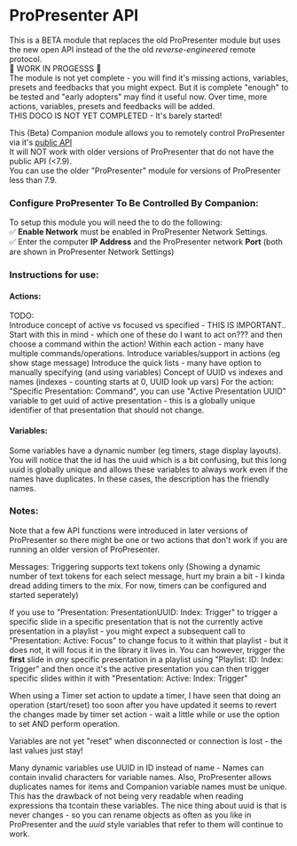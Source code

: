 # ProPresenter API

This is a BETA module that replaces the old ProPresenter module but uses the new open API instead of the the old *reverse-engineered* remote protocol.  
🚧 WORK IN PROGESSS 🚧  
The module is not yet complete - you will find it's missing actions, variables, presets and feedbacks that you might expect.
But it is complete "enough" to be tested and "early adopters" may find it useful now.
Over time, more actions, variables, presets and feedbacks will be added.  
THIS DOCO IS NOT YET COMPLETED - It's barely started!  

This (Beta) Companion module allows you to remotely control ProPresenter via it's <a href="https://openapi.propresenter.com" target="_blank">public API</a>  
It will NOT work with older versions of ProPresenter that do not have the public API (<7.9).  
You can use the older "ProPresenter" module for versions of ProPresenter less than 7.9.  

### Configure ProPresenter To Be Controlled By Companion:
To setup this module you will need the to do the following:  
✅ **Enable Network** must be enabled in ProPresenter Network Settings.  
✅ Enter the computer **IP Address** and the ProPresenter network **Port** (both are shown in ProPresenter Network Settings)  

### Instructions for use:

#### Actions:
TODO:  
Introduce concept of active vs focused vs specified - THIS IS IMPORTANT.. Start with this in mind - which one of these do I want to act on??? and then choose a command within the action!
Within each action - many have multiple commands/operations.
Introduce variables/support in actions (eg show stage message)
Introduce the quick lists - many have option to manually specifying (and using variables)
Concept of UUID vs indexes and names (indexes - counting starts at 0, UUID look up vars)
For the action: "Specific Presentation: Command", you can use "Active Presentation UUID" variable to get uuid of active presentation - this is a globally unique identifier of that presentation that should not change.


#### Variables:
Some variables have a dynamic number (eg timers, stage display layouts).  You will notice that the id has the uuid which is a bit confusing, but this long uuid is globally unique and allows these variables to always work even if the names have duplicates.  In these cases, the description has the friendly names.


### Notes:
Note that a few API functions were introduced in later versions of ProPresenter so there might be one or two actions that don't work if you are running an older version of ProPresenter.  

Messages: Triggering supports text tokens only (Showing a dynamic number of text tokens for each select message, hurt my brain a bit - I kinda dread adding timers to the mix.  For now, timers can be configured and started seperately)

If you use  to "Presentation: PresentationUUID: Index: Trigger" to trigger a specific slide in a specific presentation that is not the currently active presentation in a playlist - you might expect a subsequent call to "Presentation: Active: Focus" to change focus to it within that playlist - but it does not, it will focus it in the library it lives in.
You can however, trigger the **first** slide in *any* specific presentation in a playlist using "Playlist: ID: Index: Trigger" and then once it's the active presentation you can then trigger specific slides within it with "Presentation: Active: Index: Trigger"

When using a Timer set action to update a timer, I have seen that doing an operation (start/reset) too soon after you have updated it seems to revert the changes made by timer set action - wait a little while or use the option to set AND perform operation.

Variables are not yet "reset" when disconnected or connection is lost - the last values just stay!

Many dynamic variables use UUID in ID instead of name - Names can contain invalid characters for variable names. Also, ProPresenter allows duplicates names for items and Companion variable names must be unique.  This has the drawback of not being very readable when reading expressions tha tcontain these variables.  The nice thing about uuid is that is never changes - so you can rename objects as often as you like in ProPresenter and the _uuid_ style variables that refer to them will continue to work.